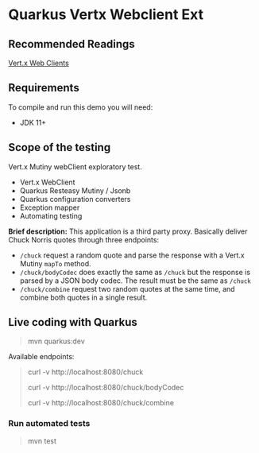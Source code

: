 # Quarkus Vertx Webclient Ext

## Recommended Readings

[Vert.x Web Clients](https://quarkus.io/guides/vertx#using-vert-x-clients)

## Requirements

To compile and run this demo you will need:

- JDK 11+

## Scope of the testing

Vert.x Mutiny webClient exploratory test. 
* Vert.x WebClient
* Quarkus Resteasy Mutiny / Jsonb
* Quarkus configuration converters
* Exception mapper
* Automating testing

**Brief description:** This application is a third party proxy. Basically deliver Chuck Norris quotes through three endpoints:
* `/chuck` request a random quote and parse the response with a Vert.x Mutiny `mapTo` method.
* `/chuck/bodyCodec` does exactly the same as `/chuck` but the response is parsed by a JSON body codec. The result must be the same as `/chuck` 
* `/chuck/combine` request two random quotes at the same time, and combine both quotes in a single result.  

## Live coding with Quarkus

> mvn quarkus:dev

Available endpoints:
> curl -v http://localhost:8080/chuck
>
> curl -v http://localhost:8080/chuck/bodyCodec
>
> curl -v http://localhost:8080/chuck/combine
>
### Run automated tests
 > mvn test